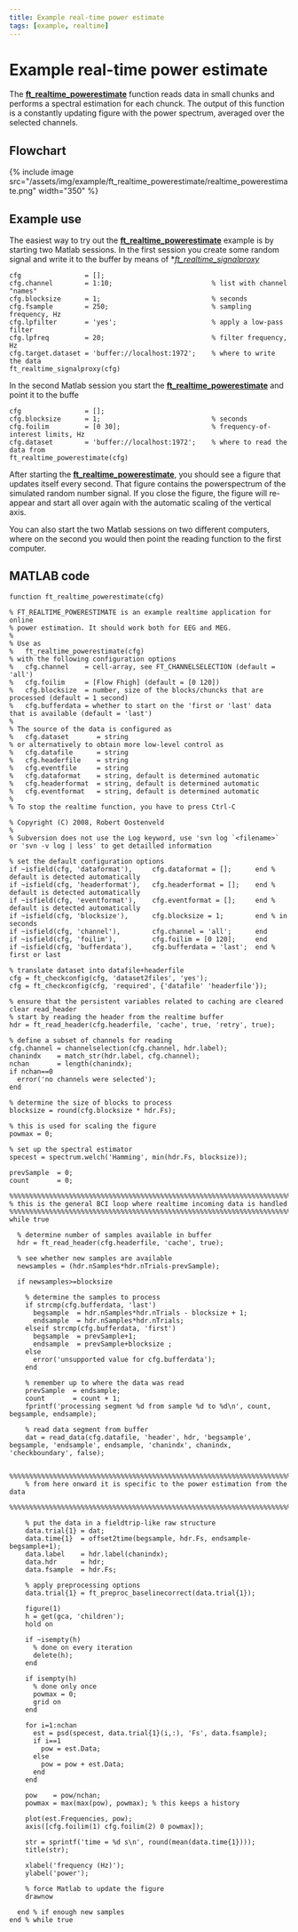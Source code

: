 ```yaml
---
title: Example real-time power estimate
tags: [example, realtime]
---
```


# Example real-time power estimate

The **[ft_realtime_powerestimate](/reference/ft_realtime_powerestimate)** function reads data in small chunks and performs a spectral estimation for each chunck. The output of this function is a constantly updating figure with the power spectrum, averaged over the selected channels.

## Flowchart

{% include image src="/assets/img/example/ft_realtime_powerestimate/realtime_powerestimate.png" width="350" %}

## Example use

The easiest way to try out the **[ft_realtime_powerestimate](/reference/ft_realtime_powerestimate)** example is by starting two Matlab sessions. In the first session you create some random signal and write it to the buffer by means of \*_[ft_realtime_signalproxy](/reference/ft_realtime_signalproxy)_

    cfg                = [];
    cfg.channel        = 1:10;                         % list with channel "names"
    cfg.blocksize      = 1;                            % seconds
    cfg.fsample        = 250;                          % sampling frequency, Hz
    cfg.lpfilter       = 'yes';                        % apply a low-pass filter
    cfg.lpfreq         = 20;                           % filter frequency, Hz
    cfg.target.dataset = 'buffer://localhost:1972';    % where to write the data
    ft_realtime_signalproxy(cfg)

In the second Matlab session you start the **[ft_realtime_powerestimate](/reference/ft_realtime_powerestimate)** and point it to the buffe

    cfg                = [];
    cfg.blocksize      = 1;                            % seconds
    cfg.foilim         = [0 30];                       % frequency-of-interest limits, Hz
    cfg.dataset        = 'buffer://localhost:1972';    % where to read the data from
    ft_realtime_powerestimate(cfg)

After starting the **[ft_realtime_powerestimate](/reference/ft_realtime_powerestimate)**, you should see a figure that updates itself every second. That figure contains the powerspectrum of the simulated random number signal. If you close the figure, the figure will re-appear and start all over again with the automatic scaling of the vertical axis.

You can also start the two Matlab sessions on two different computers, where on the second you would then point the reading function to the first computer.

## MATLAB code

    function ft_realtime_powerestimate(cfg)

    % FT_REALTIME_POWERESTIMATE is an example realtime application for online
    % power estimation. It should work both for EEG and MEG.
    %
    % Use as
    %   ft_realtime_powerestimate(cfg)
    % with the following configuration options
    %   cfg.channel    = cell-array, see FT_CHANNELSELECTION (default = 'all')
    %   cfg.foilim     = [Flow Fhigh] (default = [0 120])
    %   cfg.blocksize  = number, size of the blocks/chuncks that are processed (default = 1 second)
    %   cfg.bufferdata = whether to start on the 'first or 'last' data that is available (default = 'last')
    %
    % The source of the data is configured as
    %   cfg.dataset       = string
    % or alternatively to obtain more low-level control as
    %   cfg.datafile      = string
    %   cfg.headerfile    = string
    %   cfg.eventfile     = string
    %   cfg.dataformat    = string, default is determined automatic
    %   cfg.headerformat  = string, default is determined automatic
    %   cfg.eventformat   = string, default is determined automatic
    %
    % To stop the realtime function, you have to press Ctrl-C

    % Copyright (C) 2008, Robert Oostenveld
    %
    % Subversion does not use the Log keyword, use 'svn log `<filename>` or 'svn -v log | less' to get detailled information

    % set the default configuration options
    if ~isfield(cfg, 'dataformat'),     cfg.dataformat = [];      end % default is detected automatically
    if ~isfield(cfg, 'headerformat'),   cfg.headerformat = [];    end % default is detected automatically
    if ~isfield(cfg, 'eventformat'),    cfg.eventformat = [];     end % default is detected automatically
    if ~isfield(cfg, 'blocksize'),      cfg.blocksize = 1;        end % in seconds
    if ~isfield(cfg, 'channel'),        cfg.channel = 'all';      end
    if ~isfield(cfg, 'foilim'),         cfg.foilim = [0 120];     end
    if ~isfield(cfg, 'bufferdata'),     cfg.bufferdata = 'last';  end % first or last

    % translate dataset into datafile+headerfile
    cfg = ft_checkconfig(cfg, 'dataset2files', 'yes');
    cfg = ft_checkconfig(cfg, 'required', {'datafile' 'headerfile'});

    % ensure that the persistent variables related to caching are cleared
    clear read_header
    % start by reading the header from the realtime buffer
    hdr = ft_read_header(cfg.headerfile, 'cache', true, 'retry', true);

    % define a subset of channels for reading
    cfg.channel = channelselection(cfg.channel, hdr.label);
    chanindx    = match_str(hdr.label, cfg.channel);
    nchan       = length(chanindx);
    if nchan==0
      error('no channels were selected');
    end

    % determine the size of blocks to process
    blocksize = round(cfg.blocksize * hdr.Fs);

    % this is used for scaling the figure
    powmax = 0;

    % set up the spectral estimator
    specest = spectrum.welch('Hamming', min(hdr.Fs, blocksize));

    prevSample  = 0;
    count       = 0;

    %%%%%%%%%%%%%%%%%%%%%%%%%%%%%%%%%%%%%%%%%%%%%%%%%%%%%%%%%%%%%%%%%%%%%%%%%%%%%%%%
    % this is the general BCI loop where realtime incoming data is handled
    %%%%%%%%%%%%%%%%%%%%%%%%%%%%%%%%%%%%%%%%%%%%%%%%%%%%%%%%%%%%%%%%%%%%%%%%%%%%%%%%
    while true

      % determine number of samples available in buffer
      hdr = ft_read_header(cfg.headerfile, 'cache', true);

      % see whether new samples are available
      newsamples = (hdr.nSamples*hdr.nTrials-prevSample);

      if newsamples>=blocksize

        % determine the samples to process
        if strcmp(cfg.bufferdata, 'last')
          begsample  = hdr.nSamples*hdr.nTrials - blocksize + 1;
          endsample  = hdr.nSamples*hdr.nTrials;
        elseif strcmp(cfg.bufferdata, 'first')
          begsample  = prevSample+1;
          endsample  = prevSample+blocksize ;
        else
          error('unsupported value for cfg.bufferdata');
        end

        % remember up to where the data was read
        prevSample  = endsample;
        count       = count + 1;
        fprintf('processing segment %d from sample %d to %d\n', count, begsample, endsample);

        % read data segment from buffer
        dat = read_data(cfg.datafile, 'header', hdr, 'begsample', begsample, 'endsample', endsample, 'chanindx', chanindx, 'checkboundary', false);

        %%%%%%%%%%%%%%%%%%%%%%%%%%%%%%%%%%%%%%%%%%%%%%%%%%%%%%%%%%%%%%%%%%%%%%%%%%%%%%%%
        % from here onward it is specific to the power estimation from the data
        %%%%%%%%%%%%%%%%%%%%%%%%%%%%%%%%%%%%%%%%%%%%%%%%%%%%%%%%%%%%%%%%%%%%%%%%%%%%%%%%

        % put the data in a fieldtrip-like raw structure
        data.trial{1} = dat;
        data.time{1}  = offset2time(begsample, hdr.Fs, endsample-begsample+1);
        data.label    = hdr.label(chanindx);
        data.hdr      = hdr;
        data.fsample  = hdr.Fs;

        % apply preprocessing options
        data.trial{1} = ft_preproc_baselinecorrect(data.trial{1});

        figure(1)
        h = get(gca, 'children');
        hold on

        if ~isempty(h)
          % done on every iteration
          delete(h);
        end

        if isempty(h)
          % done only once
          powmax = 0;
          grid on
        end

        for i=1:nchan
          est = psd(specest, data.trial{1}(i,:), 'Fs', data.fsample);
          if i==1
            pow = est.Data;
          else
            pow = pow + est.Data;
          end
        end

        pow    = pow/nchan;
        powmax = max(max(pow), powmax); % this keeps a history

        plot(est.Frequencies, pow);
        axis([cfg.foilim(1) cfg.foilim(2) 0 powmax]);

        str = sprintf('time = %d s\n', round(mean(data.time{1})));
        title(str);

        xlabel('frequency (Hz)');
        ylabel('power');

        % force Matlab to update the figure
        drawnow

      end % if enough new samples
    end % while true
